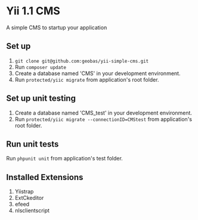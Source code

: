 # Yii 1.1 CMS
A simple CMS to startup your application

## Set up
1. `git clone git@github.com:geobas/yii-simple-cms.git`
2. Run `composer update`
3. Create a database named 'CMS' in your development environment.
4. Run `protected/yiic migrate` from application's root folder.

## Set up unit testing
1. Create a database named 'CMS_test' in your development environment.
2. Run `protected/yiic migrate --connectionID=CMStest` from application's root folder.

## Run unit tests
Run `phpunit unit` from application's test folder.

## Installed Extensions
1. Yiistrap
2. ExtCkeditor
3. efeed
4. nlsclientscript
